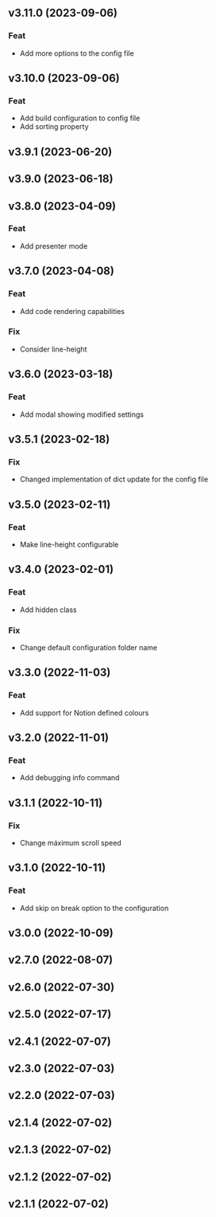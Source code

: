 ## v3.11.0 (2023-09-06)

### Feat

- Add more options to the config file

## v3.10.0 (2023-09-06)

### Feat

- Add build configuration to config file
- Add sorting property

## v3.9.1 (2023-06-20)

## v3.9.0 (2023-06-18)

## v3.8.0 (2023-04-09)

### Feat

- Add presenter mode

## v3.7.0 (2023-04-08)

### Feat

- Add code rendering capabilities

### Fix

- Consider line-height

## v3.6.0 (2023-03-18)

### Feat

- Add modal showing modified settings

## v3.5.1 (2023-02-18)

### Fix

- Changed implementation of dict update for the config file

## v3.5.0 (2023-02-11)

### Feat

- Make line-height configurable

## v3.4.0 (2023-02-01)

### Feat

- Add hidden class

### Fix

- Change default configuration folder name

## v3.3.0 (2022-11-03)

### Feat

- Add support for Notion defined colours

## v3.2.0 (2022-11-01)

### Feat

- Add debugging info command

## v3.1.1 (2022-10-11)

### Fix

- Change máximum scroll speed

## v3.1.0 (2022-10-11)

### Feat

- Add skip on break option to the configuration

## v3.0.0 (2022-10-09)

## v2.7.0 (2022-08-07)

## v2.6.0 (2022-07-30)

## v2.5.0 (2022-07-17)

## v2.4.1 (2022-07-07)

## v2.3.0 (2022-07-03)

## v2.2.0 (2022-07-03)

## v2.1.4 (2022-07-02)

## v2.1.3 (2022-07-02)

## v2.1.2 (2022-07-02)

## v2.1.1 (2022-07-02)
